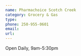 ```yaml
---
name: Pharmachoice Scotch Creek
category: Grocery & Gas
type:
phone: 250-955-0601
email:
url:
---
```


Open Daily, 9am-5:30pm

